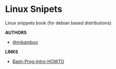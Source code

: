 # Linux Snipets

Linux snippets book (for debian based distributions)

__AUTHORS__ 

* [@mikamboo](https://github.com/mikamboo)

__LINKS__

* [Bash-Prog-Intro-HOWTO](http://www.linuxdoc.org/HOWTO/Bash-Prog-Intro-HOWTO.html#toc8)

